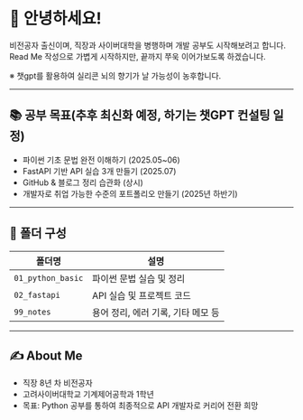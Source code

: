 # 👋 안녕하세요!

비전공자 출신이며, 직장과 사이버대학을 병행하며 개발 공부도 시작해보려고 합니다.
Read Me 작성으로 가볍게 시작하지만, 끝까지 쭈욱 이어가보도록 하겠습니다.

※ 챗gpt를 활용하여 실리콘 뇌의 향기가 날 가능성이 농후합니다.

---

## 📚 공부 목표(추후 최신화 예정, 하기는 챗GPT 컨설팅 일정)

- 파이썬 기초 문법 완전 이해하기 (2025.05~06)
- FastAPI 기반 API 실습 3개 만들기 (2025.07)
- GitHub & 블로그 정리 습관화 (상시)
- 개발자로 취업 가능한 수준의 포트폴리오 만들기 (2025년 하반기)

---

## 📁 폴더 구성

| 폴더명 | 설명 |
|--------|------|
| `01_python_basic` | 파이썬 문법 실습 및 정리 |
| `02_fastapi` | API 실습 및 프로젝트 코드 |
| `99_notes` | 용어 정리, 에러 기록, 기타 메모 등 |

---

## ✍️ About Me

- 직장 8년 차 비전공자
- 고려사이버대학교 기계제어공학과 1학년
- 목표: Python 공부를 통하여 최종적으로 API 개발자로 커리어 전환 희망
